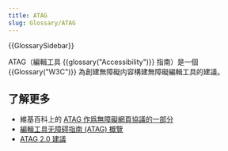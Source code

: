 ```yaml
---
title: ATAG
slug: Glossary/ATAG
---
```


{{GlossarySidebar}}

ATAG（編輯工具 {{glossary("Accessibility")}} 指南）是一個 {{Glossary("W3C")}} 為創建無障礙内容構建無障礙編輯工具的建議。

## 了解更多

- 維基百科上的 [ATAG 作爲無障礙網頁協議的一部分](http://en.wikipedia.org/wiki/Web_Accessibility_Initiative#Authoring_Tools_Accessibility_Guidelines_.28ATAG.29)
- [編輯工具无障碍指南 (ATAG) 概覽](https://www.w3.org/WAI/intro/atag.php)
- [ATAG 2.0 建議](https://www.w3.org/TR/ATAG20/)
